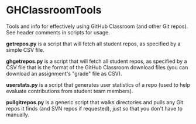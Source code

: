 # GHClassroomTools

Tools and info for effectively using GitHub Classroom (and other Git repos). See header comments in scripts for usage.

__getrepos.py__ is a script that will fetch all student repos, as specified by a simple CSV file.

__ghgetrepos.py__ is a script that will fetch all student repos, as specified by a CSV file that is the format of the GitHub Classroom download files (you can download an assignment's "grade" file as CSV).

__userstats.py__ is a script that generates user statistics of a repo (used to help evaluate contributions from student team members).

__pullgitrepos.py__ is a generic script that walks directories and pulls any Git repos it finds (and SVN repos if requested), just so that you don't have to manually.

